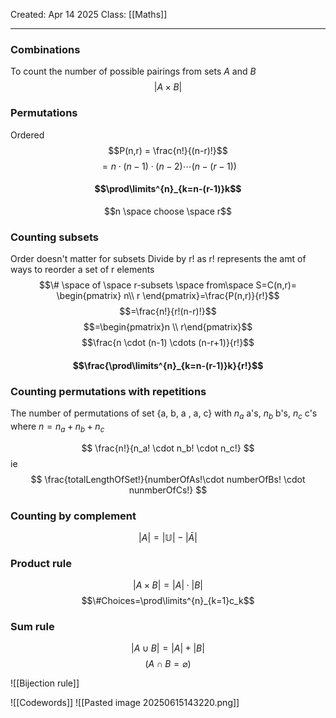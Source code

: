 Created: Apr 14 2025
Class: [[Maths]] 
- - -
### Combinations
To count the number of possible pairings from sets $A$ and $B$
$$
|A \times B|
$$
### Permutations
Ordered
$$P(n,r) = \frac{n!}{(n-r)!}$$
$$= n\cdot(n-1)\cdot(n-2)\cdots(n-(r-1))$$
#### $$\prod\limits^{n}_{k=n-(r-1)}k$$
$$n \space choose \space r$$
### Counting subsets
Order doesn't matter for subsets
Divide by r! as r! represents the amt of ways to reorder a set of r elements
$$\# \space of \space r-subsets \space from\space  S=C(n,r)=
\begin{pmatrix}
           n\\
           r
         \end{pmatrix}=\frac{P(n,r)}{r!}$$
$$=\frac{n!}{r!(n-r)!}$$
$$=\begin{pmatrix}n \\ r\end{pmatrix}$$
$$\frac{n \cdot (n-1) \cdots (n-r+1)}{r!}$$
#### $$\frac{\prod\limits^{n}_{k=n-(r-1)}k}{r!}$$
### Counting permutations with repetitions
The number of permutations of set {a, b, a , a, c} with $n_a$ a's, $n_b$ b's, $n_c$ c's where $n = n_a+n_b+n_c$

$$
\frac{n!}{n_a! \cdot n_b! \cdot n_c!}
$$
ie
$$
\frac{totalLengthOfSet!}{numberOfAs!\cdot numberOfBs! \cdot nunmberOfCs!}
$$

### Counting by complement

$$
|A| = |\mathbb U|-|\bar{A}|
$$
### Product rule
$$|A \times B| = |A| \cdot |B|$$
$$\#Choices=\prod\limits^{n}_{k=1}c_k$$
### Sum rule
$$
|A \cup B| = |A| + |B|
$$
$$
(A \cap B = \varnothing)
$$

![[Bijection rule]]



![[Codewords]]
![[Pasted image 20250615143220.png]]